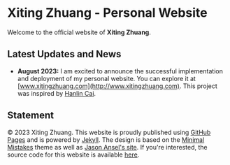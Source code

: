 # Xiting Zhuang - Personal Website

Welcome to the official website of **Xiting Zhuang**.

## Latest Updates and News

- **August 2023:** I am excited to announce the successful implementation and deployment of my personal website. You can explore it at [www.xitingzhuang.com](http://www.xitingzhuang.com). This project was inspired by [Hanlin Cai](https://github.com/GuangLun2000/GuangLun2000.github.io).

## Statement

&copy; 2023 Xiting Zhuang. This website is proudly published using [GitHub Pages](https://pages.github.com/) and is powered by [Jekyll](https://jekyllrb.com/). The design is based on the [Minimal Mistakes](https://mademistakes.com/) theme as well as [Jason Ansel's site](https://github.com/jansel/jansel.github.io). If you're interested, the source code for this website is available [here](https://github.com/GuangLun2000/GuangLun2000.github.io).
